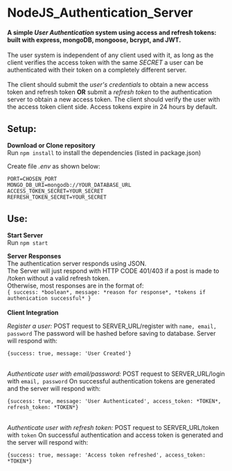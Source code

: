 # NodeJS_Authentication_Server
#### A simple *User Authentication* system using access and refresh tokens: built with express, mongoDB, mongoose, bcrypt, and JWT.


The user system is independent of any client used with it, as long as the client 
verifies the access token with the same *SECRET* a user can be authenticated with their token
on a completely different server.
<br> <br>
The client should submit the *user's credentials* to obtain a new access token and refresh token **OR** 
submit a *refresh token* to the authentication server to obtain a new access token. The client should verify 
the user with the access token client side. Access tokens expire in 24 hours by default.


## Setup:

**Download or Clone repository** <br>
Run `npm install` to install the dependencies (listed in package.json)

Create file *.env* as shown below:
```
PORT=CHOSEN_PORT
MONGO_DB_URI=mongodb://YOUR_DATABASE_URL
ACCESS_TOKEN_SECRET=YOUR_SECRET
REFRESH_TOKEN_SECRET=YOUR_SECRET
```

## Use:

**Start Server** <br>
Run `npm start`

**Server Responses** <br>
The authentication server responds using JSON. <br>
The Server will just respond with HTTP CODE 401/403 if a post is made to /token without a valid refresh token. <br>
Otherwise, most responses are in the format of: <br>
`{ success: *boolean*, message: *reason for response*, *tokens if authenication successful* }`
<br><br>
**Client Integration**

*Register a user:* POST request to SERVER_URL/register with `name, email, password` 
The password will be hashed before saving to database. Server will respond with:

`{success: true, message: 'User Created'}`
<br><br>

*Authenticate user with email/password:* POST request to SERVER_URL/login with `email, password`
On successful authentication tokens are generated and the server will respond with:

`{success: true, message: 'User Authenticated', access_token: *TOKEN*, refresh_token: *TOKEN*}`
<br><br>

*Authenticate user with refresh token:* POST request to SERVER_URL/token with `token`
On successful authentication and access token is generated and the server will respond with:

`{success: true, message: 'Access token refreshed', access_token: *TOKEN*}`




